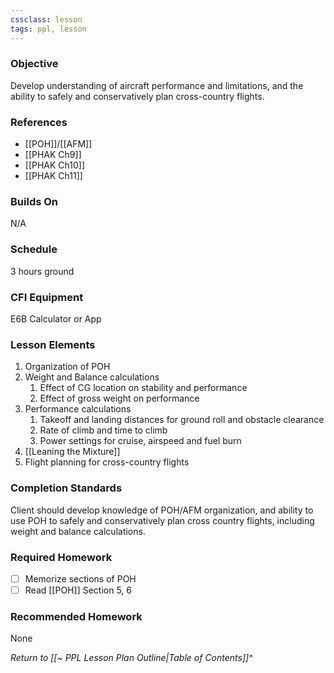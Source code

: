 ```yaml
---
cssclass: lesson
tags: ppl, lesson
---
```

### Objective
Develop understanding of aircraft performance and limitations, and the ability to safely and conservatively plan cross-country flights.

### References
- [[POH]]/[[AFM]]
- [[PHAK Ch9]]
- [[PHAK Ch10]]
- [[PHAK Ch11]]

### Builds On
N/A

### Schedule
3 hours ground

### CFI Equipment
E6B Calculator or App

### Lesson Elements
1. Organization of POH
2. Weight and Balance calculations
	1. Effect of CG location on stability and performance
	2. Effect of gross weight on performance
3. Performance calculations
	1. Takeoff and landing distances for ground roll and obstacle clearance
	2. Rate of climb and time to climb
	3. Power settings for cruise, airspeed and fuel burn
4. [[Leaning the Mixture]]
5. Flight planning for cross-country flights

### Completion Standards
Client should develop knowledge of POH/AFM organization, and ability to use POH to safely and conservatively plan cross country flights, including weight and balance calculations.

### Required Homework
- [ ] Memorize sections of POH
- [ ] Read [[POH]] Section 5, 6

### Recommended Homework
None

*Return to [[~ PPL Lesson Plan Outline|Table of Contents]]^*
